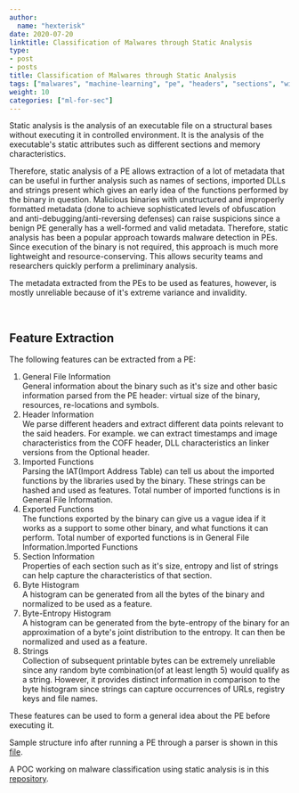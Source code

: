 ```yaml
---
author:
  name: "hexterisk"
date: 2020-07-20
linktitle: Classification of Malwares through Static Analysis
type:
- post
- posts
title: Classification of Malwares through Static Analysis
tags: ["malwares", "machine-learning", "pe", "headers", "sections", "windows", "images"]
weight: 10
categories: ["ml-for-sec"]
---
```


Static analysis is the analysis of an executable file on a structural bases without executing it in controlled environment. It is the analysis of the executable's static attributes such as different sections and memory characteristics.

Therefore, static analysis of a PE allows extraction of a lot of metadata that can be useful in further analysis such as names of sections, imported DLLs and strings present which gives an early idea of the functions performed by the binary in question. Malicious binaries with unstructured and improperly formatted metadata (done to achieve sophisticated levels of obfuscation and anti-debugging/anti-reversing defenses) can raise suspicions since a benign PE generally has a well-formed and valid metadata. Therefore, static analysis has been a popular approach towards malware detection in PEs. Since execution of the binary is not required, this approach is much more lightweight and resource-conserving. This allows security teams and researchers quickly perform a preliminary analysis.

The metadata extracted from the PEs to be used as features, however, is mostly unreliable because of it's extreme variance and invalidity.

&nbsp;

## Feature Extraction

The following features can be extracted from a PE:

1.  General File Information  
    General information about the binary such as it's size and other basic information parsed from the PE header: virtual size of the binary, resources, re-locations and symbols.
2.  Header Information  
    We parse different headers and extract different data points relevant to the said headers. For example. we can extract timestamps and image characteristics from the COFF header, DLL characteristics an linker versions from the Optional header.
3.  Imported Functions  
    Parsing the IAT(Import Address Table) can tell us about the imported functions by the libraries used by the binary. These strings can be hashed and used as features. Total number of imported functions is in General File Information.
4.  Exported Functions  
    The functions exported by the binary can give us a vague idea if it works as a support to some other binary, and what functions it can perform. Total number of exported functions is in General File Information.Imported Functions
5.  Section Information  
    Properties of each section such as it's size, entropy and list of strings can help capture the characteristics of that section.
6.  Byte Histogram  
    A histogram can be generated from all the bytes of the binary and normalized to be used as a feature.
7.  Byte-Entropy Histogram  
    A histogram can be generated from the byte-entropy of the binary for an approximation of a byte's joint distribution to the entropy. It can then be normalized and used as a feature.
8.  Strings  
    Collection of subsequent printable bytes can be extremely unreliable since any random byte combination(of at least length 5) would qualify as a string. However, it provides distinct information in comparison to the byte histogram since strings can capture occurrences of URLs, registry keys and file names.

These features can be used to form a general idea about the PE before executing it.

Sample structure info after running a PE through a parser is shown in this [file](https://github.com/hexterisk/static-malwired/blob/master/static_info.txt).

A POC working on malware classification using static analysis is in this [repository](https://github.com/hexterisk/static-malwired).